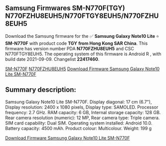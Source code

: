 <h2>Samsung Firmwares SM-N770F(TGY) N770FZHU8EUH5/N770FTGY8EUH5/N770FZHU8EUH5</h2>
Download the Samsung firmware for the ✅ <strong>Samsung Galaxy Note10 Lite </strong> ⭐ <strong>SM-N770F</strong> with product code <strong>TGY</strong> <strong> from Hong Kong SAR China</strong>. This firmware has version number PDA <strong>N770FZHU8EUH5</strong> and CSC N770FTGY8EUH5. The operating system of this firmware is Android R , with build date 2021-09-09. Changelist <strong>22417460</strong>.


[SM-N770F](https://samfirm.shop/samsung/model/SM-N770F)
[N770FZHU8EUH5](https://samfirm.shop/samsung/pda/N770FZHU8EUH5)
[Download Firmware Samsung Galaxy Note10 Lite SM-N770F](https://samfirm.shop/samsung/firmware/455143)
<h2>Summary description:</h2>
<p>Samsung Galaxy Note10 Lite SM-N770F. Display diagonal: 17 cm (6.7"), Display resolution: 2400 x 1080 pixels, Display type: SAMOLED. Processor frequency: 2.7 GHz. RAM capacity: 6 GB, Internal storage capacity: 128 GB. Rear camera resolution (numeric): 12 MP, Rear camera type: Triple camera. SIM card capability: Dual SIM. Operating system installed: Android 10.0. Battery capacity: 4500 mAh. Product colour: Multicolour. Weight: 199 g</p>


[Download Firmware Samsung Galaxy Note10 Lite SM-N770F](https://samfirm.shop/samsung/firmware/455143)
